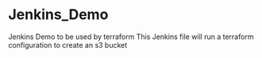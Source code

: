 # Jenkins_Demo
Jenkins Demo to be used by terraform
This Jenkins file will run a terraform configuration to create an s3 bucket
